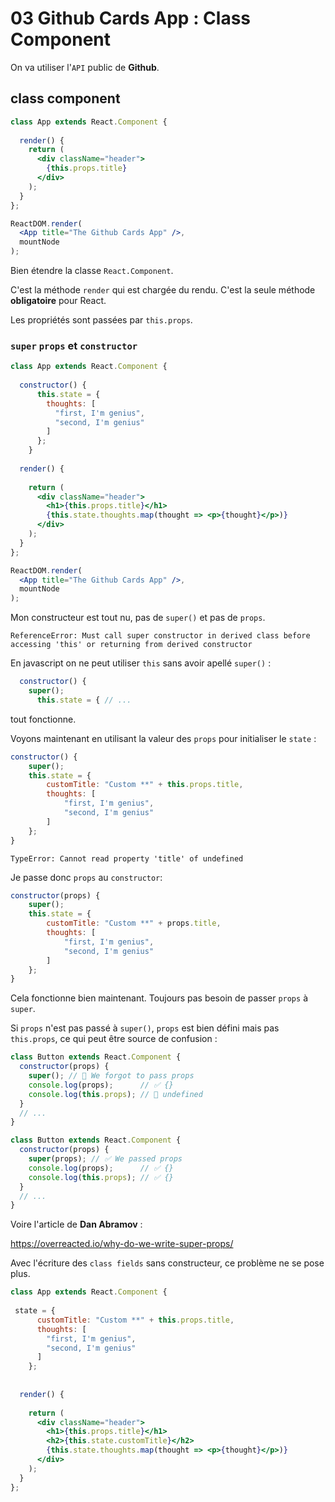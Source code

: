 # 03 Github Cards App : Class Component

On va utiliser l'`API` public de **Github**.

## class component

```jsx
class App extends React.Component {
  
  render() {
    return (
      <div className="header">
        {this.props.title}
      </div>
    );
  } 
};

ReactDOM.render(
  <App title="The Github Cards App" />, 
  mountNode
);
```



Bien étendre la classe `React.Component`.

C'est la méthode `render` qui est chargée du rendu. C'est la seule méthode **obligatoire** pour React.

Les propriétés sont passées par `this.props`.

### `super` `props` et `constructor`

```jsx
class App extends React.Component {
  
  constructor() {
      this.state = {
        thoughts: [
          "first, I'm genius",
          "second, I'm genius"
        ]
      };
    }
  
  render() {
    
    return (
      <div className="header">
        <h1>{this.props.title}</h1>
        {this.state.thoughts.map(thought => <p>{thought}</p>)}
      </div>
    );
  } 
};

ReactDOM.render(
  <App title="The Github Cards App" />, 
  mountNode
);
```

Mon constructeur est tout nu, pas de `super()` et pas de `props`.

```
ReferenceError: Must call super constructor in derived class before accessing 'this' or returning from derived constructor
```

En javascript on ne peut utiliser `this` sans avoir apellé `super()` :

```jsx
  constructor() {
    super();
      this.state = { // ...
```

tout fonctionne.

Voyons maintenant en utilisant la valeur des `props` pour initialiser le `state` :

```jsx
constructor() {
    super();
    this.state = {
        customTitle: "Custom **" + this.props.title,
        thoughts: [
            "first, I'm genius",
            "second, I'm genius"
        ]
    };
}
```

```
TypeError: Cannot read property 'title' of undefined
```

Je passe donc `props` au `constructor`:

```jsx
constructor(props) {
    super();
    this.state = {
        customTitle: "Custom **" + props.title,
        thoughts: [
            "first, I'm genius",
            "second, I'm genius"
        ]
    };
}
```

Cela fonctionne bien maintenant. Toujours pas besoin de passer `props` à `super`.

Si `props` n'est pas passé à `super()`, `props` est bien défini mais pas `this.props`, ce qui peut être source de confusion :

```jsx
class Button extends React.Component {
  constructor(props) {
    super(); // 😬 We forgot to pass props
    console.log(props);      // ✅ {}
    console.log(this.props); // 😬 undefined 
  }
  // ...
}
```

```jsx
class Button extends React.Component {
  constructor(props) {
    super(props); // ✅ We passed props
    console.log(props);      // ✅ {}
    console.log(this.props); // ✅ {}
  }
  // ...
}
```

Voire l'article de **Dan Abramov** : 

https://overreacted.io/why-do-we-write-super-props/

Avec l'écriture des `class fields` sans constructeur, ce problème ne se pose plus.

```jsx
class App extends React.Component {
  
 state = {
      customTitle: "Custom **" + this.props.title,
      thoughts: [
        "first, I'm genius",
        "second, I'm genius"
      ]
    };
    
  
  render() {
    
    return (
      <div className="header">
        <h1>{this.props.title}</h1>
        <h2>{this.state.customTitle}</h2>
        {this.state.thoughts.map(thought => <p>{thought}</p>)}
      </div>
    );
  } 
};
```

